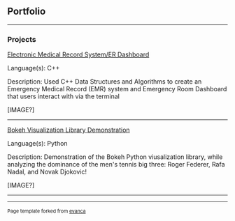 ## Portfolio

---

### Projects 

[Electronic Medical Record System/ER Dashboard](/sample_page)

Language(s): C++

Description: Used C++ Data Structures and Algorithms to create an Emergency Medical Record (EMR) system and Emergency Room Dashboard that users interact with via the terminal

[IMAGE?]

---
[Bokeh Visualization Library Demonstration](/pdf/sample_presentation.pdf)

Language(s): Python

Description: Demonstration of the Bokeh Python viusalization library, while analyzing the dominance of the men's tennis big three: Roger Federer, Rafa Nadal, and Novak Djokovic! 

[IMAGE?]

---


---
<p style="font-size:11px">Page template forked from <a href="https://github.com/evanca/quick-portfolio">evanca</a></p>
<!-- Remove above link if you don't want to attibute -->
